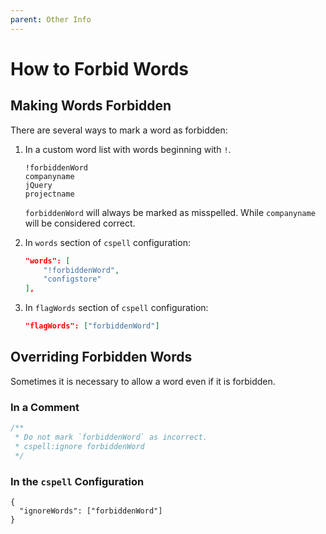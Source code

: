 ```yaml
---
parent: Other Info
---
```


# How to Forbid Words

## Making Words Forbidden

There are several ways to mark a word as forbidden:

1. In a custom word list with words beginning with `!`.

   <!-- cspell:ignore companyname projectname -->
   ```text
   !forbiddenWord
   companyname
   jQuery
   projectname
   ```

   `forbiddenWord` will always be marked as misspelled. While `companyname` will be considered correct.

2. In `words` section of `cspell` configuration:

   ```json
   "words": [
       "!forbiddenWord",
       "configstore"
   ],
   ```

3. In `flagWords` section of `cspell` configuration:

   ```json
   "flagWords": ["forbiddenWord"]
   ```

## Overriding Forbidden Words

Sometimes it is necessary to allow a word even if it is forbidden.

### In a Comment

```js
/**
 * Do not mark `forbiddenWord` as incorrect.
 * cspell:ignore forbiddenWord
 */
```

### In the `cspell` Configuration

```jsonc
{
  "ignoreWords": ["forbiddenWord"]
}
```

<!-- markdownlint-disable-file MD031 -->
